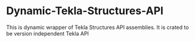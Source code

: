 # Dynamic-Tekla-Structures-API
This is dynamic wrapper of Tekla Structures API assemblies. It is crated to be version independent Tekla API
